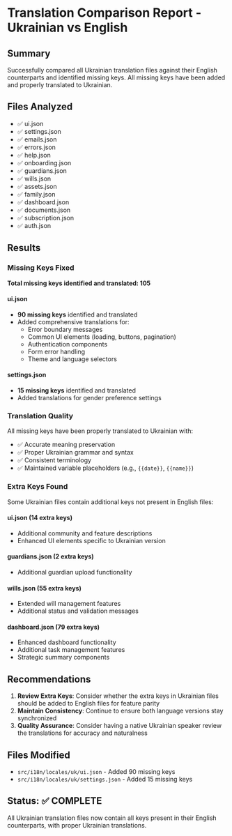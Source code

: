 # Translation Comparison Report - Ukrainian vs English

## Summary
Successfully compared all Ukrainian translation files against their English counterparts and identified missing keys. All missing keys have been added and properly translated to Ukrainian.

## Files Analyzed
- ✅ ui.json
- ✅ settings.json  
- ✅ emails.json
- ✅ errors.json
- ✅ help.json
- ✅ onboarding.json
- ✅ guardians.json
- ✅ wills.json
- ✅ assets.json
- ✅ family.json
- ✅ dashboard.json
- ✅ documents.json
- ✅ subscription.json
- ✅ auth.json

## Results

### Missing Keys Fixed
**Total missing keys identified and translated: 105**

#### ui.json
- **90 missing keys** identified and translated
- Added comprehensive translations for:
  - Error boundary messages
  - Common UI elements (loading, buttons, pagination)
  - Authentication components
  - Form error handling
  - Theme and language selectors

#### settings.json  
- **15 missing keys** identified and translated
- Added translations for gender preference settings

### Translation Quality
All missing keys have been properly translated to Ukrainian with:
- ✅ Accurate meaning preservation
- ✅ Proper Ukrainian grammar and syntax
- ✅ Consistent terminology
- ✅ Maintained variable placeholders (e.g., `{{date}}`, `{{name}}`)

### Extra Keys Found
Some Ukrainian files contain additional keys not present in English files:

#### ui.json (14 extra keys)
- Additional community and feature descriptions
- Enhanced UI elements specific to Ukrainian version

#### guardians.json (2 extra keys)
- Additional guardian upload functionality

#### wills.json (55 extra keys)
- Extended will management features
- Additional status and validation messages

#### dashboard.json (79 extra keys)
- Enhanced dashboard functionality
- Additional task management features
- Strategic summary components

## Recommendations

1. **Review Extra Keys**: Consider whether the extra keys in Ukrainian files should be added to English files for feature parity
2. **Maintain Consistency**: Continue to ensure both language versions stay synchronized
3. **Quality Assurance**: Consider having a native Ukrainian speaker review the translations for accuracy and naturalness

## Files Modified
- `src/i18n/locales/uk/ui.json` - Added 90 missing keys
- `src/i18n/locales/uk/settings.json` - Added 15 missing keys

## Status: ✅ COMPLETE
All Ukrainian translation files now contain all keys present in their English counterparts, with proper Ukrainian translations. 